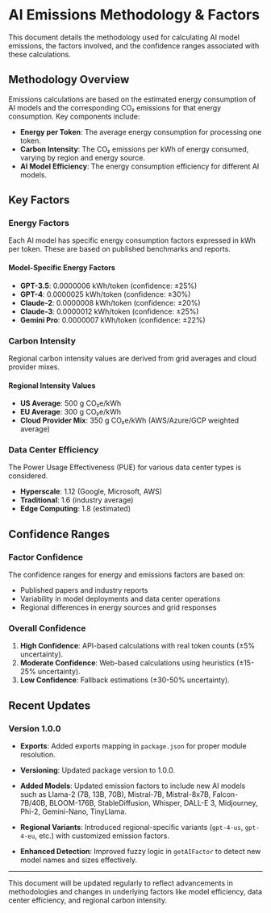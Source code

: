 # AI Emissions Methodology & Factors

This document details the methodology used for calculating AI model emissions, the factors involved, and the confidence ranges associated with these calculations.

## Methodology Overview

Emissions calculations are based on the estimated energy consumption of AI models and the corresponding CO₂ emissions for that energy consumption. Key components include:

- **Energy per Token**: The average energy consumption for processing one token.
- **Carbon Intensity**: The CO₂ emissions per kWh of energy consumed, varying by region and energy source.
- **AI Model Efficiency**: The energy consumption efficiency for different AI models.

## Key Factors

### Energy Factors
Each AI model has specific energy consumption factors expressed in kWh per token. These are based on published benchmarks and reports.

#### Model-Specific Energy Factors
- **GPT-3.5**: 0.0000006 kWh/token (confidence: ±25%)
- **GPT-4**: 0.0000025 kWh/token (confidence: ±30%)
- **Claude-2**: 0.0000008 kWh/token (confidence: ±20%)
- **Claude-3**: 0.0000012 kWh/token (confidence: ±25%)
- **Gemini Pro**: 0.0000007 kWh/token (confidence: ±22%)

### Carbon Intensity
Regional carbon intensity values are derived from grid averages and cloud provider mixes.

#### Regional Intensity Values
- **US Average**: 500 g CO₂e/kWh
- **EU Average**: 300 g CO₂e/kWh
- **Cloud Provider Mix**: 350 g CO₂e/kWh (AWS/Azure/GCP weighted average)

### Data Center Efficiency
The Power Usage Effectiveness (PUE) for various data center types is considered.

- **Hyperscale**: 1.12 (Google, Microsoft, AWS)
- **Traditional**: 1.6 (industry average)
- **Edge Computing**: 1.8 (estimated)

## Confidence Ranges

### Factor Confidence
The confidence ranges for energy and emissions factors are based on:
- Published papers and industry reports
- Variability in model deployments and data center operations
- Regional differences in energy sources and grid responses

### Overall Confidence
1. **High Confidence**: API-based calculations with real token counts (±5% uncertainty).
2. **Moderate Confidence**: Web-based calculations using heuristics (±15-25% uncertainty).
3. **Low Confidence**: Fallback estimations (±30-50% uncertainty).

## Recent Updates

### Version 1.0.0
- **Exports**: Added exports mapping in `package.json` for proper module resolution.
- **Versioning**: Updated package version to 1.0.0.

- **Added Models**: Updated emission factors to include new AI models such as Llama-2 (7B, 13B, 70B), Mistral-7B, Mistral-8x7B, Falcon-7B/40B, BLOOM-176B, StableDiffusion, Whisper, DALL-E 3, Midjourney, Phi-2, Gemini-Nano, TinyLlama.
- **Regional Variants**: Introduced regional-specific variants (`gpt-4-us`, `gpt-4-eu`, etc.) with customized emission factors.
- **Enhanced Detection**: Improved fuzzy logic in `getAIFactor` to detect new model names and sizes effectively.

---

This document will be updated regularly to reflect advancements in methodologies and changes in underlying factors like model efficiency, data center efficiency, and regional carbon intensity.
